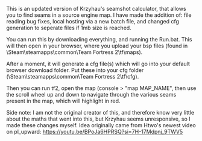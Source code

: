 This is an updated version of Krzyhau's seamshot calculator, that allows you to find seams in a source engine map.
I have made the addition of:
file reading bug fixes, local hosting via a new batch file, and changed cfg generation to seperate files if 1mb size is reached. 

You can run this by downloading everything, and running the Run.bat. 
This will then open in your browser, where you upload your bsp files (found in \Steam\steamapps\common\Team Fortress 2\tf\maps). 

After a moment, it will generate a cfg file(s) which will go into your default browser download folder. 
Put these into your cfg folder (\Steam\steamapps\common\Team Fortress 2\tf\cfg).

Then you can run tf2, open the map (console > "map MAP_NAME", then use the scroll wheel up and down to navigate through the various seams present in the map, which will highlight in red. 

Side note: I am not the original creator of this, and therefore know very little about the maths that went into this, but Krzyhau seems unresponsive, so I made these changes myself. 
Idea originally came from Htwo's newest video on pl_upward: https://youtu.be/BPoJa6HPRSQ?si=7H-17Mdpnj_9TWV5
